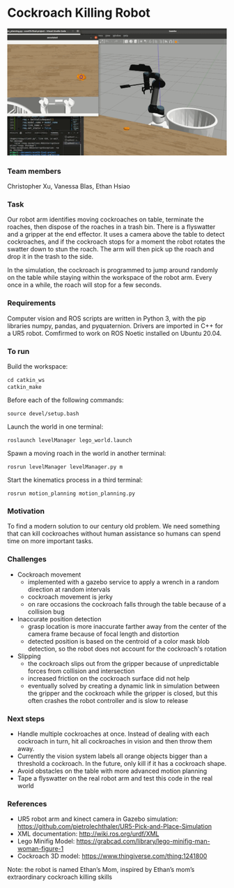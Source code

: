 # Cockroach Killing Robot
![cockroach picking](media/bugshort.gif)

### Team members
Christopher Xu, Vanessa Blas, Ethan Hsiao

### Task
Our robot arm identifies moving cockroaches on table, terminate the roaches, then dispose of the roaches in a trash bin. There is a flyswatter and a gripper at the end effector. It uses a camera above the table to detect cockroaches, and if the cockroach stops for a moment the robot rotates the swatter down to stun the roach. The arm will then pick up the roach and drop it in the trash to the side. 

In the simulation, the cockroach is programmed to jump around randomly on the table while staying within the workspace of the robot arm. Every once in a while, the roach will stop for a few seconds. 

### Requirements
Computer vision and ROS scripts are written in Python 3, with the pip libraries numpy, pandas, and pyquaternion. Drivers are imported in C++ for a UR5 robot. Comfirmed to work on ROS Noetic installed on Ubuntu 20.04.

### To run

Build the workspace: 
```
cd catkin_ws
catkin_make
```

Before each of the following commands:
```
source devel/setup.bash
```

Launch the world in one terminal:
```
roslaunch levelManager lego_world.launch
```

Spawn a moving roach in the world in another terminal:
```
rosrun levelManager levelManager.py m
```

Start the kinematics process in a third terminal:
```
rosrun motion_planning motion_planning.py
```

### Motivation
To find a modern solution to our century old problem. We need something that can kill cockroaches without human assistance so humans can spend time on more important tasks. 

### Challenges
- Cockroach movement
  - implemented with a gazebo service to apply a wrench in a random direction at random intervals
  - cockroach movement is jerky
  - on rare occasions the cockroach falls through the table because of a collision bug 
- Inaccurate position detection 
  - grasp location is more inaccurate farther away from the center of the camera frame because of focal length and distortion
  - detected position is based on the centroid of a color mask blob detection, so the robot does not account for the cockroach's rotation
- Slipping 
  - the cockroach slips out from the gripper because of unpredictable forces from collision and intersection
  - increased friction on the cockroach surface did not help
  - eventually solved by creating a dynamic link in simulation between the gripper and the cockroach while the gripper is closed, but this often crashes the robot controller and is slow to release 

### Next steps
- Handle multiple cockroaches at once. Instead of dealing with each cockroach in turn, hit all cockroaches in vision and then throw them away. 
- Currently the vision system labels all orange objects bigger than a threshold a cockroach. In the future, only kill if it has a cockroach shape.
- Avoid obstacles on the table with more advanced motion planning
- Tape a flyswatter on the real robot arm and test this code in the real world 

### References
- UR5 robot arm and kinect camera in Gazebo simulation: https://github.com/pietrolechthaler/UR5-Pick-and-Place-Simulation 
- XML documentation: http://wiki.ros.org/urdf/XML 
- Lego Minifig Model: https://grabcad.com/library/lego-minifig-man-woman-figure-1 
- Cockroach 3D model: https://www.thingiverse.com/thing:1241800 

Note: the robot is named Ethan’s Mom, inspired by Ethan’s mom’s extraordinary cockroach killing skills
